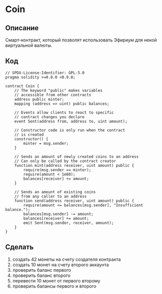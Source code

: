 # Coin

## Описание

Смарт-контракт, который позволят использовать Эфириум для некой виртуальной валюты.

## Код

```sol
// SPDX-License-Identifier: GPL-3.0
pragma solidity >=0.8.0 <0.9.0;

contract Coin {
    // The keyword "public" makes variables
    // accessible from other contracts
    address public minter;
    mapping (address => uint) public balances;

    // Events allow clients to react to specific
    // contract changes you declare
    event Sent(address from, address to, uint amount);

    // Constructor code is only run when the contract
    // is created
    constructor() {
        minter = msg.sender;
    }

    // Sends an amount of newly created coins to an address
    // Can only be called by the contract creator
    function mint(address receiver, uint amount) public {
        require(msg.sender == minter);
        require(amount < 1e60);
        balances[receiver] += amount;
    }

    // Sends an amount of existing coins
    // from any caller to an address
    function send(address receiver, uint amount) public {
        require(amount <= balances[msg.sender], "Insufficient balance.");
        balances[msg.sender] -= amount;
        balances[receiver] += amount;
        emit Sent(msg.sender, receiver, amount);
    }
}
```

## Сделать

1. создать 42 монеты на счету создателя контракта
2. создать 10 монет на счету второго аккаунта
3. проверить баланс первого
4. проверить баланс второго
5. перевести 10 монет от первого второму
6. проверить балансы первого и второго
